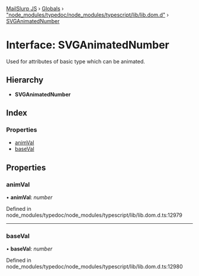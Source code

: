 [MailSlurp JS](../README.md) › [Globals](../globals.md) › ["node_modules/typedoc/node_modules/typescript/lib/lib.dom.d"](../modules/_node_modules_typedoc_node_modules_typescript_lib_lib_dom_d_.md) › [SVGAnimatedNumber](_node_modules_typedoc_node_modules_typescript_lib_lib_dom_d_.svganimatednumber.md)

# Interface: SVGAnimatedNumber

Used for attributes of basic type <Number> which can be animated.

## Hierarchy

* **SVGAnimatedNumber**

## Index

### Properties

* [animVal](_node_modules_typedoc_node_modules_typescript_lib_lib_dom_d_.svganimatednumber.md#animval)
* [baseVal](_node_modules_typedoc_node_modules_typescript_lib_lib_dom_d_.svganimatednumber.md#baseval)

## Properties

###  animVal

• **animVal**: *number*

Defined in node_modules/typedoc/node_modules/typescript/lib/lib.dom.d.ts:12979

___

###  baseVal

• **baseVal**: *number*

Defined in node_modules/typedoc/node_modules/typescript/lib/lib.dom.d.ts:12980
